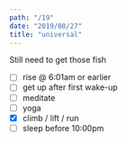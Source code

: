 ```yaml
---
path: "/19"
date: "2019/08/27"
title: "universal"
---
```


Still need to get those fish

- [ ] rise @ 6:01am or earlier
- [ ] get up after first wake-up
- [ ] meditate
- [ ] yoga
- [x] climb / lift / run
- [ ] sleep before 10:00pm
